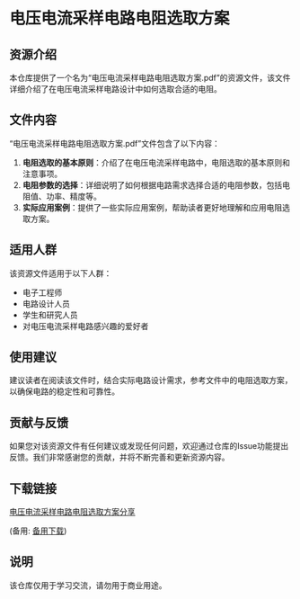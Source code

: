 # 电压电流采样电路电阻选取方案

## 资源介绍

本仓库提供了一个名为“电压电流采样电路电阻选取方案.pdf”的资源文件，该文件详细介绍了在电压电流采样电路设计中如何选取合适的电阻。

## 文件内容

“电压电流采样电路电阻选取方案.pdf”文件包含了以下内容：

1. **电阻选取的基本原则**：介绍了在电压电流采样电路中，电阻选取的基本原则和注意事项。
2. **电阻参数的选择**：详细说明了如何根据电路需求选择合适的电阻参数，包括电阻值、功率、精度等。
3. **实际应用案例**：提供了一些实际应用案例，帮助读者更好地理解和应用电阻选取方案。

## 适用人群

该资源文件适用于以下人群：

- 电子工程师
- 电路设计人员
- 学生和研究人员
- 对电压电流采样电路感兴趣的爱好者

## 使用建议

建议读者在阅读该文件时，结合实际电路设计需求，参考文件中的电阻选取方案，以确保电路的稳定性和可靠性。

## 贡献与反馈

如果您对该资源文件有任何建议或发现任何问题，欢迎通过仓库的Issue功能提出反馈。我们非常感谢您的贡献，并将不断完善和更新资源内容。

## 下载链接
[电压电流采样电路电阻选取方案分享](https://pan.quark.cn/s/df446d35af55) 

(备用: [备用下载](https://pan.baidu.com/s/1DD-JpOmdWIBKRTQ1Oxf2kQ?pwd=1234))

## 说明

该仓库仅用于学习交流，请勿用于商业用途。
